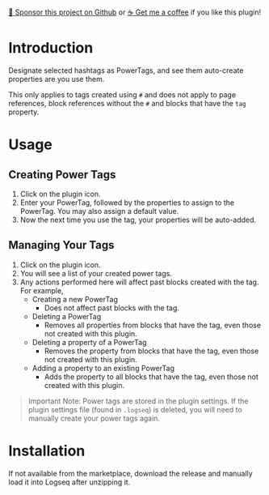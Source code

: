 [:gift_heart: Sponsor this project on Github](https://github.com/sponsors/hkgnp) or [:coffee: Get me a coffee](https://www.buymeacoffee.com/hkgnp.dev) if you like this plugin!

# Introduction

Designate selected hashtags as PowerTags, and see them auto-create properties are you use them. 

This only applies to tags created using `#` and does not apply to page references, block references without the `#` and blocks that have the `tag` property.

# Usage

## Creating Power Tags

1. Click on the plugin icon.
2. Enter your PowerTag, followed by the properties to assign to the PowerTag. You may also assign a default value.
3. Now the next time you use the tag, your properties will be auto-added.

## Managing Your Tags

1. Click on the plugin icon.
2. You will see a list of your created power tags.
3. Any actions performed here will affect past blocks created with the tag. For example,
   - Creating a new PowerTag
     - Does not affect past blocks with the tag.
   - Deleting a PowerTag
     - Removes all properties from blocks that have the tag, even those not created with this plugin.
   - Deleting a property of a PowerTag
     - Removes the property from blocks that have the tag, even those not created with this plugin.
   - Adding a property to an existing PowerTag
     - Adds the property to all blocks that have the tag, even those not created with this plugin.

> Important Note: Power tags are stored in the plugin settings. If the plugin settings file (found in `.logseq`) is deleted, you will need to manually create your power tags again.

# Installation

If not available from the marketplace, download the release and manually load it into Logseq after unzipping it.
